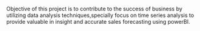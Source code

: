 Objective of this project is to contribute to the success of business by utilizing data analysis techniques,specially focus on time series analysis to provide valuable in insight and accurate sales forecasting using powerBI.
